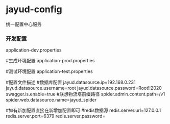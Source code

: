 # jayud-config
统一配置中心服务

### 开发配置
application-dev.properties

#生成环境配置
application-prod.properties

#测试环境配置
application-test.properties

#配置文件描述
#数据库配置
jayud.datasource.ip=192.168.0.231
jayud.datasource.username=root
jayud.datasource.password=Root!!2020
swagger.is.enable=true
#联想物流塔前缀路径
spider.admin.content.path=/v1
spider.web.datasource.name=jayud_spider

#如有新加配置直接在新增加配置即可
#redis数据源
redis.server.url=127.0.0.1
redis.server.port=6379
redis.server.password=
